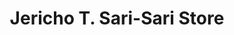 ---
title: "Jericho T. Sari-Sari Store"
url: /bacoor/jericho-t-sari-sari-store/
shop: convenience
---